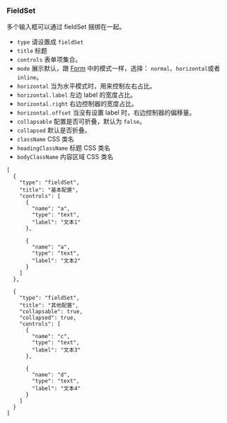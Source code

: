 ### FieldSet

多个输入框可以通过 fieldSet 捆绑在一起。

-   `type` 请设置成 `fieldSet`
-   `title` 标题
-   `controls` 表单项集合。
-   `mode` 展示默认，跟 [Form](./Form.md) 中的模式一样，选择： `normal`、`horizontal`或者`inline`。
-   `horizontal` 当为水平模式时，用来控制左右占比。
-   `horizontal.label` 左边 label 的宽度占比。
-   `horizontal.right` 右边控制器的宽度占比。
-   `horizontal.offset` 当没有设置 label 时，右边控制器的偏移量。
-   `collapsable` 配置是否可折叠，默认为 `false`。
-   `collapsed` 默认是否折叠。
-   `className` CSS 类名
-   `headingClassName` 标题 CSS 类名
-   `bodyClassName` 内容区域 CSS 类名

```schema:height="500" scope="form"
[
  {
    "type": "fieldSet",
    "title": "基本配置",
    "controls": [
      {
        "name": "a",
        "type": "text",
        "label": "文本1"
      },

      {
        "name": "a",
        "type": "text",
        "label": "文本2"
      }
    ]
  },

  {
    "type": "fieldSet",
    "title": "其他配置",
    "collapsable": true,
    "collapsed": true,
    "controls": [
      {
        "name": "c",
        "type": "text",
        "label": "文本3"
      },

      {
        "name": "d",
        "type": "text",
        "label": "文本4"
      }
    ]
  }
]
```
